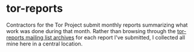# tor-reports
Contractors for the Tor Project submit monthly reports summarizing what work was 
done during that month. Rather than browsing through the 
[tor-reports mailing list archives](https://lists.torproject.org/pipermail/tor-reports/)
for each report I've submitted, I collected all mine here in a central location.
